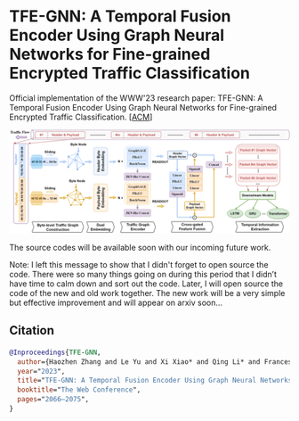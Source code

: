 # TFE-GNN: A Temporal Fusion Encoder Using Graph Neural Networks for Fine-grained Encrypted Traffic Classification


Official implementation of the WWW'23 research paper: TFE-GNN: A Temporal Fusion Encoder Using Graph Neural Networks for Fine-grained Encrypted Traffic Classification. [[ACM](https://dl.acm.org/doi/abs/10.1145/3543507.3583227)]


![Method](./figures/TFE-GNN.png)



The source codes will be available soon with our incoming future work.


Note: I left this message to show that I didn't forget to open source the code. There were so many things going on during this period that I didn’t have time to calm down and sort out the code. Later, I will open source the code of the new and old work together. The new work will be a very simple but effective improvement and will appear on arxiv soon...



## Citation

```bibtex
@Inproceedings{TFE-GNN,
  author={Haozhen Zhang and Le Yu and Xi Xiao* and Qing Li* and Francesco Mercaldo and Xiapu Luo and Qixu Liu},
  year="2023",
  title="TFE-GNN: A Temporal Fusion Encoder Using Graph Neural Networks for Fine-grained Encrypted Traffic Classification",
  booktitle="The Web Conference",
  pages="2066–2075",
}
```